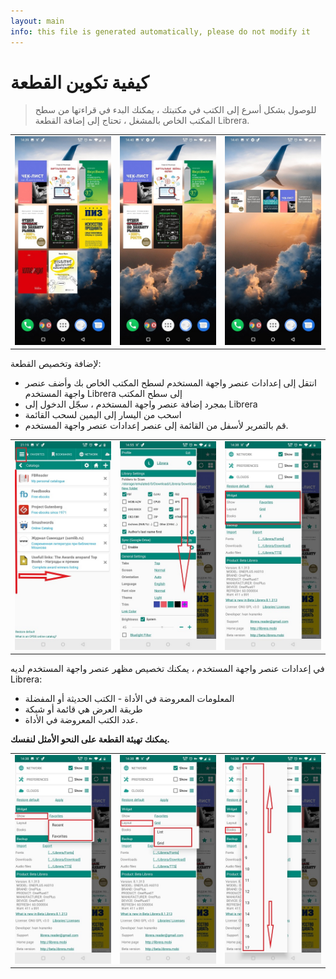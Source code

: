 ```yaml
---
layout: main
info: this file is generated automatically, please do not modify it
---
```


# كيفية تكوين القطعة

> للوصول بشكل أسرع إلى الكتب في مكتبتك ، يمكنك البدء في قراءتها من سطح المكتب الخاص بالمشغل ،
تحتاج إلى إضافة القطعة Librera.

||||
|-|-|-|
|![](6.jpg)|![](9.jpg)|![](10.jpg)|

لإضافة وتخصيص القطعة:

* انتقل إلى إعدادات عنصر واجهة المستخدم لسطح المكتب الخاص بك وأضف عنصر واجهة المستخدم Librera إلى سطح المكتب
* بمجرد إضافة عنصر واجهة المستخدم ، سجّل الدخول إلى Librera
* اسحب من اليسار إلى اليمين لسحب القائمة
* قم بالتمرير لأسفل من القائمة إلى عنصر إعدادات عنصر واجهة المستخدم.

||||
|-|-|-|
|![](20.jpg)|![](21.jpg)|![](22.jpg)|

في إعدادات عنصر واجهة المستخدم ، يمكنك تخصيص مظهر عنصر واجهة المستخدم لديه Librera:

* المعلومات المعروضة في الأداة - الكتب الحديثة أو المفضلة
* طريقة العرض هي قائمة أو شبكة
* عدد الكتب المعروضة في الأداة.

**يمكنك تهيئة القطعة على النحو الأمثل لنفسك.**

||||
|-|-|-|
|![](2.jpg)|![](3.jpg)|![](4.jpg)|

